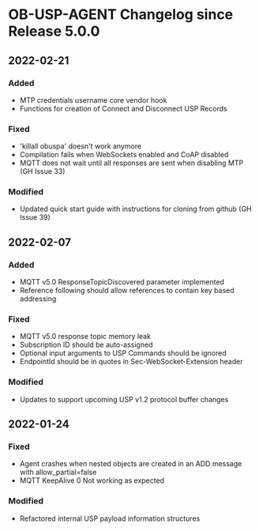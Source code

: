 # OB-USP-AGENT Changelog since Release 5.0.0

## 2022-02-21

### Added
- MTP credentials username core vendor hook
- Functions for creation of Connect and Disconnect USP Records

### Fixed
- 'killall obuspa' doesn't work anymore
- Compilation fails when WebSockets enabled and CoAP disabled
- MQTT does not wait until all responses are sent when disabling MTP (GH Issue 33)

### Modified
- Updated quick start guide with instructions for cloning from github (GH Issue 39)



## 2022-02-07

### Added
- MQTT v5.0 ResponseTopicDiscovered parameter implemented
- Reference following should allow references to contain key based addressing

### Fixed
- MQTT v5.0 response topic memory leak
- Subscription ID should be auto-assigned
- Optional input arguments to USP Commands should be ignored
- EndpointId should be in quotes in Sec-WebSocket-Extension header

### Modified
- Updates to support upcoming USP v1.2 protocol buffer changes



## 2022-01-24

### Fixed
- Agent crashes when nested objects are created in an ADD message with allow_partial=false
- MQTT KeepAlive 0 Not working as expected

### Modified
- Refactored internal USP payload information structures





